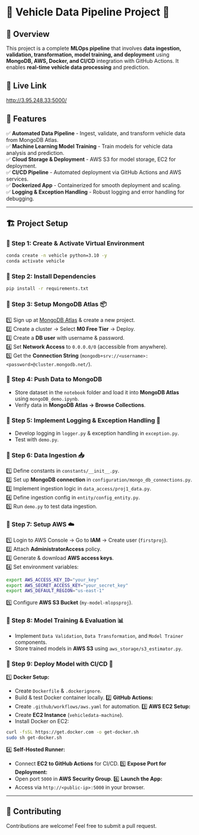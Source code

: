 # 🚗 Vehicle Data Pipeline Project 🚀


## 📌 Overview
This project is a complete **MLOps pipeline** that involves **data ingestion, validation, transformation, model training, and deployment** using **MongoDB, AWS, Docker, and CI/CD** integration with GitHub Actions. It enables **real-time vehicle data processing** and prediction.

## 🚀 Live Link
http://3.95.248.33:5000/

## 🎯 Features
✅ **Automated Data Pipeline** - Ingest, validate, and transform vehicle data from MongoDB Atlas.  
✅ **Machine Learning Model Training** - Train models for vehicle data analysis and prediction.  
✅ **Cloud Storage & Deployment** - AWS S3 for model storage, EC2 for deployment.  
✅ **CI/CD Pipeline** - Automated deployment via GitHub Actions and AWS services.  
✅ **Dockerized App** - Containerized for smooth deployment and scaling.  
✅ **Logging & Exception Handling** - Robust logging and error handling for debugging.  

---

## 🏗 Project Setup

### 🔹 Step 1: Create & Activate Virtual Environment
```bash
conda create -n vehicle python=3.10 -y
conda activate vehicle
```

### 🔹 Step 2: Install Dependencies
```bash
pip install -r requirements.txt
```

### 🔹 Step 3: Setup MongoDB Atlas 📦
1️⃣ Sign up at [MongoDB Atlas](https://www.mongodb.com/atlas) & create a new project.  
2️⃣ Create a cluster → Select **M0 Free Tier** → Deploy.  
3️⃣ Create a **DB user** with username & password.  
4️⃣ Set **Network Access** to `0.0.0.0/0` (accessible from anywhere).  
5️⃣ Get the **Connection String** (`mongodb+srv://<username>:<password>@cluster.mongodb.net/`).  

### 🔹 Step 4: Push Data to MongoDB
- Store dataset in the `notebook` folder and load it into **MongoDB Atlas** using `mongoDB_demo.ipynb`.  
- Verify data in **MongoDB Atlas → Browse Collections**.

### 🔹 Step 5: Implement Logging & Exception Handling 📝
- Develop logging in `logger.py` & exception handling in `exception.py`.  
- Test with `demo.py`.

### 🔹 Step 6: Data Ingestion 📥
1️⃣ Define constants in `constants/__init__.py`.  
2️⃣ Set up **MongoDB connection** in `configuration/mongo_db_connections.py`.  
3️⃣ Implement ingestion logic in `data_access/proj1_data.py`.  
4️⃣ Define ingestion config in `entity/config_entity.py`.  
5️⃣ Run `demo.py` to test data ingestion.

### 🔹 Step 7: Setup AWS ☁️
1️⃣ Login to AWS Console → Go to **IAM** → Create user (`firstproj`).  
2️⃣ Attach **AdministratorAccess** policy.  
3️⃣ Generate & download **AWS access keys**.  
4️⃣ Set environment variables:
```bash
export AWS_ACCESS_KEY_ID="your_key"
export AWS_SECRET_ACCESS_KEY="your_secret_key"
export AWS_DEFAULT_REGION="us-east-1"
```
5️⃣ Configure **AWS S3 Bucket** (`my-model-mlopsproj`).

### 🔹 Step 8: Model Training & Evaluation 📊
- Implement `Data Validation`, `Data Transformation`, and `Model Trainer` components.  
- Store trained models in **AWS S3** using `aws_storage/s3_estimator.py`.  

### 🔹 Step 9: Deploy Model with CI/CD 🚀
1️⃣ **Docker Setup:**  
   - Create `Dockerfile` & `.dockerignore`.  
   - Build & test Docker container locally.
2️⃣ **GitHub Actions:**  
   - Create `.github/workflows/aws.yaml` for automation.
3️⃣ **AWS EC2 Setup:**  
   - Create **EC2 Instance** (`vehicledata-machine`).  
   - Install Docker on EC2:
   ```bash
   curl -fsSL https://get.docker.com -o get-docker.sh
   sudo sh get-docker.sh
   ```
4️⃣ **Self-Hosted Runner:**  
   - Connect **EC2 to GitHub Actions** for CI/CD.
5️⃣ **Expose Port for Deployment:**  
   - Open port `5000` in **AWS Security Group**.
6️⃣ **Launch the App:**  
   - Access via `http://<public-ip>:5000` in your browser.

---

## 🤝 Contributing
Contributions are welcome! Feel free to submit a pull request.  
